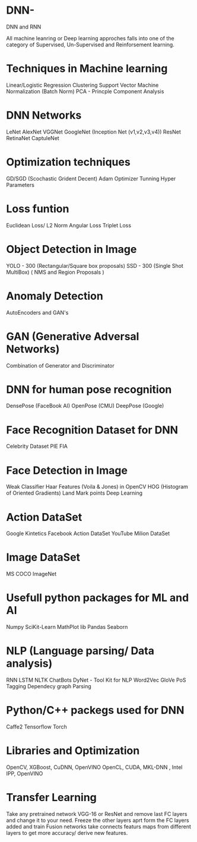 # DNN-
DNN and RNN  

All machine leanring or Deep learning approches falls into one of the category of Supervised, Un-Supervised and Reinforsement learning. 

# Techniques in Machine learning
Linear/Logistic Regression
Clustering
Support Vector Machine
Normalization (Batch Norm)
PCA - Princple Component Analysis


# DNN Networks 
LeNet
AlexNet
VGGNet
GoogleNet (Inception Net (v1,v2,v3,v4))
ResNet
RetinaNet
CaptuleNet

# Optimization techniques
GD/SGD (Scochastic Grident Decent)
Adam Optimizer
Tunning Hyper Parameters

# Loss funtion
Euclidean Loss/ L2 Norm
Angular Loss
Triplet Loss


# Object Detection in Image
YOLO - 300 (Rectangular/Square box proposals)
SSD - 300 (Single Shot MultiBox)
( NMS and Region Proposals )

# Anomaly Detection
AutoEncoders and GAN's

# GAN (Generative Adversal Networks)
Combination of Generator and Discriminator

# DNN for human pose recognition
DensePose (FaceBook AI)
OpenPose (CMU)
DeepPose (Google)


# Face Recognition Dataset for DNN
Celebrity Dataset 
PIE
FIA

# Face Detection in Image
Weak Classifier Haar Features (Voila & Jones) in OpenCV
HOG (Histogram of Oriented Gradients)
Land Mark points
Deep Learning

# Action DataSet
Google Kintetics
Facebook Action DataSet
YouTube Milion DataSet

# Image DataSet
MS COCO
ImageNet
 
# Usefull python packages for ML and AI
Numpy
SciKit-Learn
MathPlot lib
Pandas
Seaborn

# NLP (Language parsing/ Data analysis)
RNN
LSTM
NLTK
ChatBots
DyNet - Tool Kit for NLP
Word2Vec
GloVe
PoS Tagging
Dependecy graph Parsing

# Python/C++ packegs used for DNN
Caffe2
Tensorflow
Torch

# Libraries and Optimization
OpenCV, XGBoost, CuDNN, OpenVINO
OpenCL, CUDA, MKL-DNN , Intel IPP, OpenVINO

# Transfer Learning
Take any pretrained network VGG-16 or ResNet and remove last FC layers and change it to your need. 
Freeze the other layers aprt form the FC layers added and train
Fusion networks take connects featurs maps from different layers to get more accuracy/ derive new features. 






